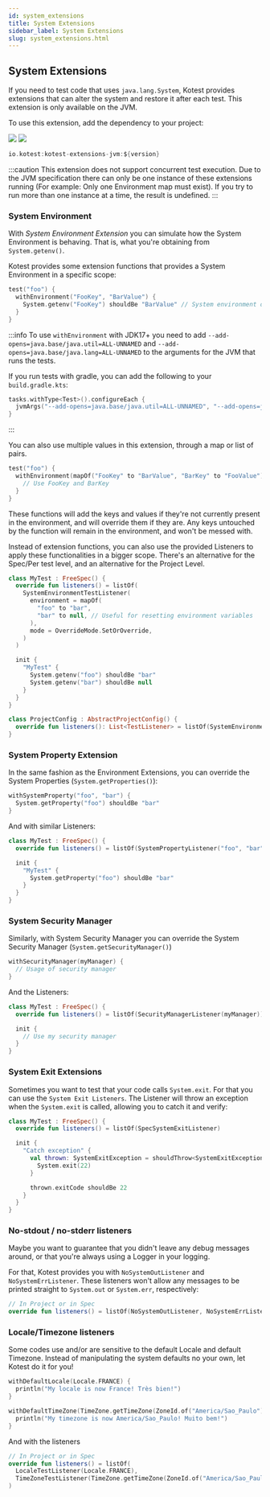 ```yaml
---
id: system_extensions
title: System Extensions
sidebar_label: System Extensions
slug: system_extensions.html
---
```





## System Extensions

If you need to test code that uses `java.lang.System`, Kotest provides extensions that can alter the system and restore it after each test. This extension is only available on the JVM.

To use this extension, add the dependency to your project:

[<img src="https://img.shields.io/maven-central/v/io.kotest/kotest-extensions-jvm.svg?label=latest%20release"/>](https://search.maven.org/artifact/io.kotest/kotest-extensions-jvm)
[<img src="https://img.shields.io/maven-metadata/v?metadataUrl=https%3A%2F%2Fcentral.sonatype.com%2Frepository%2Fmaven-snapshots%2Fio%2Fkotest%2Fkotest-extensions-jvm%2Fmaven-metadata.xml"/>](https://central.sonatype.com/repository/maven-snapshots/io/kotest/kotest-extensions-jvm/maven-metadata.xml)


```kotlin
io.kotest:kotest-extensions-jvm:${version}
```

:::caution
This extension does not support concurrent test execution. Due to the JVM specification there can only be one instance of these extensions running (For example: Only one Environment map must exist). If you try to run more than one instance at a time, the result is undefined.
:::

### System Environment

With *System Environment Extension* you can simulate how the System Environment is behaving. That is, what you're obtaining from `System.getenv()`.

Kotest provides some extension functions that provides a System Environment in a specific scope:

```kotlin
test("foo") {
  withEnvironment("FooKey", "BarValue") {
    System.getenv("FooKey") shouldBe "BarValue" // System environment overridden!
  }
}
```

:::info
To use `withEnvironment` with JDK17+ you need to add `--add-opens=java.base/java.util=ALL-UNNAMED`
and `--add-opens=java.base/java.lang=ALL-UNNAMED` to the arguments for the JVM that runs the tests.

If you run tests with gradle, you can add the following to your `build.gradle.kts`:

```kotlin
tasks.withType<Test>().configureEach {
  jvmArgs("--add-opens=java.base/java.util=ALL-UNNAMED", "--add-opens=java.base/java.lang=ALL-UNNAMED")
}
```
:::

You can also use multiple values in this extension, through a map or list of pairs.

```kotlin
test("foo") {
  withEnvironment(mapOf("FooKey" to "BarValue", "BarKey" to "FooValue")) {
    // Use FooKey and BarKey
  }
}
```

These functions will add the keys and values if they're not currently present in the environment, and will override them if they are. Any keys untouched by the function will remain in the environment, and won't be messed with.

Instead of extension functions, you can also use the provided Listeners to apply these functionalities in a bigger scope. There's an alternative for the Spec/Per test level, and an alternative for the Project Level.

```kotlin
class MyTest : FreeSpec() {
  override fun listeners() = listOf(
    SystemEnvironmentTestListener(
      environment = mapOf(
        "foo" to "bar",
        "bar" to null, // Useful for resetting environment variables
      ),
      mode = OverrideMode.SetOrOverride,
    )
  )

  init {
    "MyTest" {
      System.getenv("foo") shouldBe "bar"
      System.getenv("bar") shouldBe null
    }
  }
}
```

```kotlin
class ProjectConfig : AbstractProjectConfig() {
  override fun listeners(): List<TestListener> = listOf(SystemEnvironmentProjectListener("foo", "bar"))
}
```



### System Property Extension

In the same fashion as the Environment Extensions, you can override the System Properties (`System.getProperties()`):

```kotlin
withSystemProperty("foo", "bar") {
  System.getProperty("foo") shouldBe "bar"
}
```

And with similar Listeners:

```kotlin
class MyTest : FreeSpec() {
  override fun listeners() = listOf(SystemPropertyListener("foo", "bar"))

  init {
    "MyTest" {
      System.getProperty("foo") shouldBe "bar"
    }
  }
}
```



### System Security Manager

Similarly, with System Security Manager you can override the System Security Manager (`System.getSecurityManager()`)

```kotlin
withSecurityManager(myManager) {
  // Usage of security manager
}
```

And the Listeners:

```kotlin
class MyTest : FreeSpec() {
  override fun listeners() = listOf(SecurityManagerListener(myManager))

  init {
    // Use my security manager
  }
}
```

### System Exit Extensions

Sometimes you want to test that your code calls `System.exit`. For that you can use the `System Exit Listeners`. The Listener will throw an exception when the `System.exit` is called, allowing you to catch it and verify:

```kotlin
class MyTest : FreeSpec() {
  override fun listeners() = listOf(SpecSystemExitListener)

  init {
    "Catch exception" {
      val thrown: SystemExitException = shouldThrow<SystemExitException> {
        System.exit(22)
      }

      thrown.exitCode shouldBe 22
    }
  }
}
```

### No-stdout / no-stderr listeners

Maybe you want to guarantee that you didn't leave any debug messages around, or that you're always using a Logger in your logging.

For that, Kotest provides you with `NoSystemOutListener` and `NoSystemErrListener`. These listeners won't allow any messages to be printed straight to `System.out` or `System.err`, respectively:

```kotlin
// In Project or in Spec
override fun listeners() = listOf(NoSystemOutListener, NoSystemErrListener)
```

### Locale/Timezone listeners

Some codes use and/or are sensitive to the default Locale and default Timezone. Instead of manipulating the system defaults no your own,
let Kotest do it for you!

```kotlin
withDefaultLocale(Locale.FRANCE) {
  println("My locale is now France! Très bien!")
}

withDefaultTimeZone(TimeZone.getTimeZone(ZoneId.of("America/Sao_Paulo"))) {
  println("My timezone is now America/Sao_Paulo! Muito bem!")
}
```

And with the listeners

```kotlin
// In Project or in Spec
override fun listeners() = listOf(
  LocaleTestListener(Locale.FRANCE),
  TimeZoneTestListener(TimeZone.getTimeZone(ZoneId.of("America/Sao_Paulo")))
)
```
